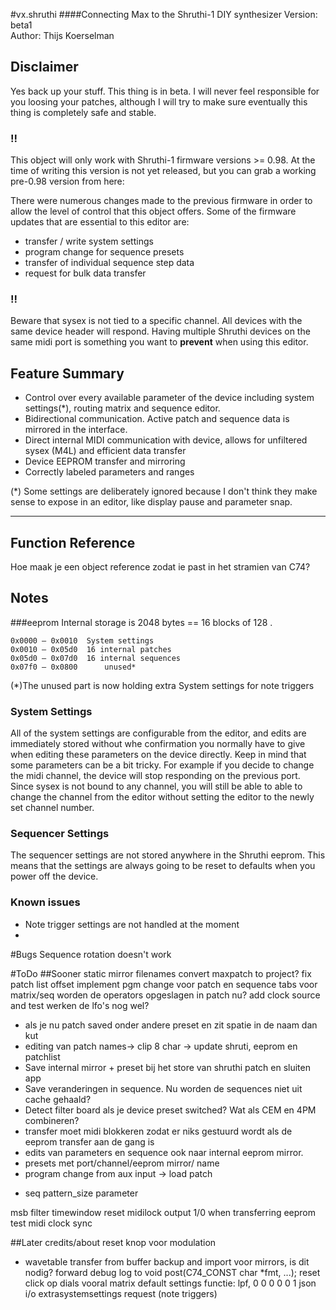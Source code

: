 #vx.shruthi
####Connecting Max to the Shruthi-1 DIY synthesizer
Version: beta1  
Author: Thijs Koerselman

## Disclaimer
Yes back up your stuff. This thing is in beta. I will never feel responsible for you loosing your patches, although I will try to make sure eventually this thing is completely safe and stable. 

### !!
This object will only work with Shruthi-1 firmware versions >= 0.98. At the time of writing this version is not yet released, but you can grab a working pre-0.98 version from here: 

There were numerous changes made to the previous firmware in order to allow the level of control that this object offers. Some of the firmware updates that are essential to this editor are:
- transfer / write system settings
- program change for sequence presets
- transfer of individual sequence step data
- request for bulk data transfer

### !!
Beware that sysex is not tied to a specific channel. All devices with the same device header will respond. Having multiple Shruthi devices on the same midi port is something you want to **prevent** when using this editor. 

## Feature Summary
- Control over every available parameter of the device including system settings(*), routing matrix and sequence editor.
- Bidirectional communication. Active patch and sequence data is mirrored in the interface.
- Direct internal MIDI communication with device, allows for unfiltered sysex (M4L) and efficient data transfer
- Device EEPROM transfer and mirroring
- Correctly labeled parameters and ranges

(*) Some settings are deliberately ignored because I don't think they make sense to expose in an editor, like display pause and parameter snap.

***
## Function Reference
Hoe maak je een object reference zodat ie past in het stramien van C74?


## Notes
###eeprom
Internal storage is 2048 bytes == 16 blocks of 128 .    

	0x0000 – 0x0010	 System settings   
	0x0010 – 0x05d0	 16 internal patches  
	0x05d0 – 0x07d0	 16 internal sequences  
	0x07f0 – 0x0800	 	 unused*  

(*)The unused part is now holding extra System settings for note triggers

### System Settings
All of the system settings are configurable from the editor, and edits are immediately stored without whe confirmation you normally have to give when editing these parameters on the device directly. Keep in mind that some parameters can be a bit tricky. For example if you decide to change the midi channel, the device will stop responding on the previous port. Since sysex is not bound to any channel, you will still be able to able to change the channel from the editor without setting the editor to the newly set channel number.



### Sequencer Settings
The sequencer settings are not stored anywhere in the Shruthi eeprom. This means that the settings are always going to be reset to defaults when you power off the device.

### Known issues
- Note trigger settings are not handled at the moment
- 

#Bugs
Sequence rotation doesn't work

#ToDo
##Sooner
static mirror filenames
convert maxpatch to project?
fix patch list offset
implement pgm change voor patch en sequence
tabs voor matrix/seq
worden de operators opgeslagen in patch nu?
add clock source and test
werken de lfo's nog wel?

* als je nu patch saved onder andere preset en zit spatie in de naam dan kut
* editing van patch names-> clip 8 char -> update shruti, eeprom en patchlist
* Save internal mirror + preset bij het store van shruthi patch en sluiten app
* Save veranderingen in sequence. Nu worden de sequences niet uit cache gehaald?
* Detect filter board als je device preset switched? Wat als CEM en 4PM combineren?
*  transfer moet midi blokkeren zodat er niks gestuurd wordt als de eeprom transfer aan de gang is
* edits van parameters en sequence ook naar internal eeprom mirror. 
* presets met port/channel/eeprom mirror/ name
* program change from aux input  -> load patch


- seq pattern_size parameter

msb filter timewindow reset
midilock output 1/0 when transferring eeprom
test midi clock sync

##Later
 credits/about
reset knop voor modulation
- wavetable transfer from buffer
backup and import voor mirrors, is dit nodig?
forward debug log to void post(C74_CONST char *fmt, ...);
reset click op dials vooral matrix 
default settings functie: lpf, 0 0 0 0 0 1
json i/o
extrasystemsettings request (note triggers)
